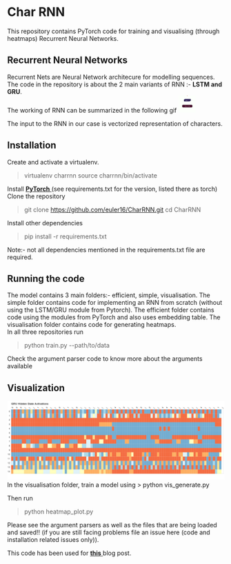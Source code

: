 # Char RNN

This repository contains PyTorch code for training and visualising (through heatmaps) Recurrent Neural Networks.

## Recurrent Neural Networks
Recurrent Nets are Neural Network architecure for modelling sequences. The code in the repository is about the 2 main variants of RNN :- **LSTM and GRU**. <br>
The working of RNN can be summarized in the following gif
<img src="assets/rnn.gif" height="40" width="40"/>

The input to the RNN in our case is vectorized representation of characters.

## Installation

Create and activate a virtualenv.<br>
> virtualenv charrnn
> source charrnn/bin/activate

Install [ __PyTorch__ ](https://pytorch.org)
(see requirements.txt for the version, listed there  as torch)
<br>
Clone the repository
> git clone https://github.com/euler16/CharRNN.git
> cd CharRNN

Install other dependencies<br>
> pip install -r requirements.txt

Note:- not all dependencies mentioned in the requirements.txt file are required.

## Running the code

The model contains 3 main folders:- efficient, simple, visualisation.
The simple folder contains code for implementing an RNN from scratch (without using the LSTM/GRU module from Pytorch). The efficient folder contains code using the modules from PyTorch and also uses embedding table. The visualisation folder contains code for generating heatmaps.
<br>
In all three repositories run 
> python train.py --path/to/data

Check the argument parser code to know more about the arguments available

## Visualization

<img src="assets/bokeh_plot.png" />
In the visualisation folder, train a model using
> python vis_generate.py

Then run

> python heatmap_plot.py

Please see the argument parsers as well as the files that are being loaded and saved!! (if you are still facing problems file an issue here (code and installation related issues only)).

This code has been used for [ __this__ ](https://euler16.github.io/cs/2017/07/01/playing-with-rnn.html) blog post.